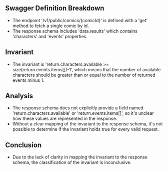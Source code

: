 ## Swagger Definition Breakdown
- The endpoint '/v1/public/comics/{comicId}' is defined with a 'get' method to fetch a single comic by id.
- The response schema includes 'data.results' which contains 'characters' and 'events' properties.

## Invariant
- The invariant is 'return.characters.available >= size(return.events.items[])-1', which means that the number of available characters should be greater than or equal to the number of returned events minus 1.

## Analysis
- The response schema does not explicitly provide a field named 'return.characters.available' or 'return.events.items[]', so it's unclear how these values are represented in the response.
- Without a clear mapping of the invariant to the response schema, it's not possible to determine if the invariant holds true for every valid request.

## Conclusion
- Due to the lack of clarity in mapping the invariant to the response schema, the classification of the invariant is inconclusive.
